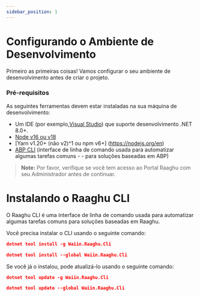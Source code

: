 ```yaml
---
sidebar_position: 1
---
```

# Configurando o Ambiente de Desenvolvimento

Primeiro as primeiras coisas! Vamos configurar o seu ambiente de desenvolvimento antes de criar o projeto.

### Pré-requisitos

As seguintes ferramentas devem estar instaladas na sua máquina de desenvolvimento:
- Um IDE (por exemplo,[Visual Studio](https://visualstudio.microsoft.com/vs/)) que suporte desenvolvimento .NET 8.0+.
- [Node v16 ou v18](https://nodejs.org/en) 
- [Yarn v1.20+ (não v2)^1 ou npm v6+] (https://nodejs.org/en)
- [ABP CLI](https://docs.abp.io/en/abp/latest/CLI) (interface de linha de comando usada para automatizar algumas tarefas comuns - - para soluções baseadas em ABP)

> **Note:**
>  Por favor, verifique se você tem acesso ao Portal Raaghu com seu Administrador antes de continuar.

# Instalando o Raaghu CLI
O Raaghu CLI é uma interface de linha de comando usada para automatizar algumas tarefas comuns para soluções baseadas em Raaghu.

Você precisa instalar o CLI usando o seguinte comando:


````json
dotnet tool install -g Waiin.Raaghu.Cli
````
````json
dotnet tool install --global Waiin.Raaghu.Cli
````
Se você já o instalou, pode atualizá-lo usando o seguinte comando:

````json
dotnet tool update -g Waiin.Raaghu.Cli
````
````json
dotnet tool update --global Waiin.Raaghu.Cli
````